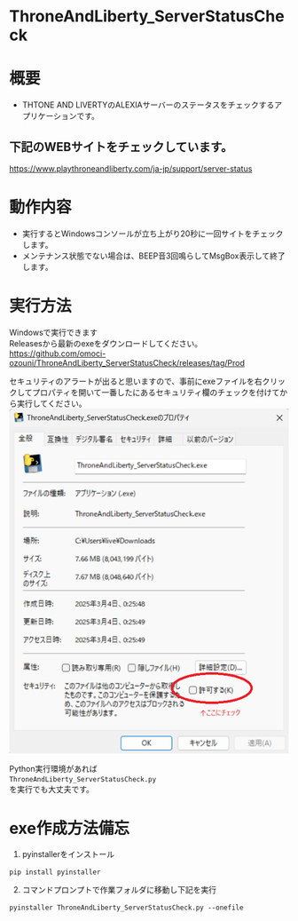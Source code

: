 # ThroneAndLiberty_ServerStatusCheck
# 概要
- THTONE AND LIVERTYのALEXIAサーバーのステータスをチェックするアプリケーションです。

## 下記のWEBサイトをチェックしています。
https://www.playthroneandliberty.com/ja-jp/support/server-status

# 動作内容
- 実行するとWindowsコンソールが立ち上がり20秒に一回サイトをチェックします。
- メンテナンス状態でない場合は、BEEP音3回鳴らしてMsgBox表示して終了します。

# 実行方法
Windowsで実行できます<br>
Releasesから最新のexeをダウンロードしてください。<br>
https://github.com/omoci-ozouni/ThroneAndLiberty_ServerStatusCheck/releases/tag/Prod

セキュリティのアラートが出ると思いますので、事前にexeファイルを右クリックしてプロパティを開いて一番したにあるセキュリティ欄のチェックを付けてから実行してください。
![alt text](image-1.png)

Python実行環境があれば<br>
`ThroneAndLiberty_ServerStatusCheck.py`<br>
を実行でも大丈夫です。<br>

# exe作成方法備忘
1. pyinstallerをインストール
~~~ windows shell
pip install pyinstaller
~~~ 

2. コマンドプロンプトで作業フォルダに移動し下記を実行
~~~ windows shell
pyinstaller ThroneAndLiberty_ServerStatusCheck.py --onefile
~~~